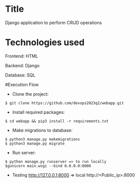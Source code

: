 # Title
Django application to perform CRUD operations

# Technologies used
Frontend:  HTML

Backend: Django

Database: SQL


#Execution Flow
* Clone the project:
```
$ git clone https://github.com/devops2023q2/webapp.git
```

* Install required packages:
```
$ cd webapp && pip3 install -r requirements.txt
```

* Make migrations to database:
```
$ python3 manage.py makemigrations
$ python3 manage.py migrate
```

* Run server:
```
$ python manage.py runserver => to run locally
$gunicorn main.wsgi --bind 0.0.0.0:8000
```

* Testing
http://127.0.0.1:8000 => local
http://<Public_ip>:8000




